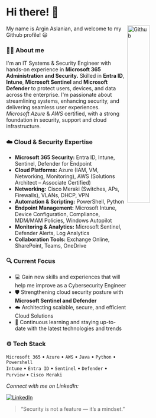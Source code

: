 # Hi there! :wave:

<img width="35%" align="right" alt="Github" src="https://user-images.githubusercontent.com/48678280/88862734-4903af80-d201-11ea-968b-9c939d88a37c.gif" />

My name is Argin Aslanian, and welcome to my Github profile! :smiley:

### 👨‍💻 About me
I'm an IT Systems & Security Engineer with hands-on experience in **Microsoft 365 Administration and Security.** Skilled in **Entra ID**, **Intune**, **Microsoft Sentinel** and **Microsoft Defender** to protect users, devices, and data across the enterprise. I'm passionate about streamlining systems, enhancing security, and delivering seamless user experiences. <br>
*Microsoft Azure* & *AWS* certified, with a strong foundation in security, support and cloud infrastructure.

### ☁️ Cloud & Security Expertise
- **Microsoft 365 Security:** Entra ID, Intune, Sentinel, Defender for Endpoint
- **Cloud Platforms:** Azure (IAM, VM, Networking, Monitoring), AWS (Solutions Architect – Associate Certified)  
- **Networking:** Cisco Meraki (Switches, APs, Firewalls), VLANs, DHCP, VPN  
- **Automation & Scripting:** PowerShell, Python
- **Endpoint Management:** Microsoft Intune, Device Configuration, Compliance, MDM/MAM Policies, Windows Autopilot  
- **Monitoring & Analytics:** Microsoft Sentinel, Defender Alerts, Log Analytics
- **Collaboration Tools:** Exchange Online, SharePoint, Teams, OneDrive  

### 🔍 Current Focus
- :computer: Gain new skills and experiences that will help me improve as a Cybersecurity Engineer
- 🛡️ Strengthening cloud security posture with **Microsoft Sentinel and Defender** 
- :cloud: Architecting scalable, secure, and efficient Cloud Solutions
- 🚀 Continuous learning and staying up-to-date with the latest technologies and trends

<div align="left">

### ⚙️ Tech Stack
`Microsoft 365` • `Azure` • `AWS` • `Java` • `Python` • `Powershell`  
`Intune` • `Entra ID` • `Sentinel` • `Defender` • `Purview` • `Cisco Meraki`

<i>Connect with me on LinkedIn:

</i><a href="https://www.linkedin.com/in/arginaslanian/" target="_blank"><img src="https://img.shields.io/badge/LinkedIn-%230077B5.svg?&style=flat-square&logo=linkedin&logoColor=white" alt="LinkedIn"></a>

</div>

> “Security is not a feature — it’s a mindset.”
